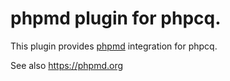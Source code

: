 # phpmd plugin for phpcq.

This plugin provides [phpmd](https://github.com/phpmd/phpmd) integration for phpcq.

See also https://phpmd.org
